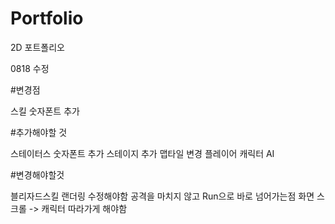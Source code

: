 # Portfolio
2D 포트폴리오

0818 수정

#변경점

스킬 숫자폰트 추가


#추가해야할 것

스테이터스 숫자폰트 추가
스테이지 추가
맵타일 변경
플레이어 캐릭터 AI


#변경해야할것

블리자드스킬 랜더링 수정해야함
공격을 마치지 않고 Run으로 바로 넘어가는점
화면 스크롤 -> 캐릭터 따라가게 해야함
